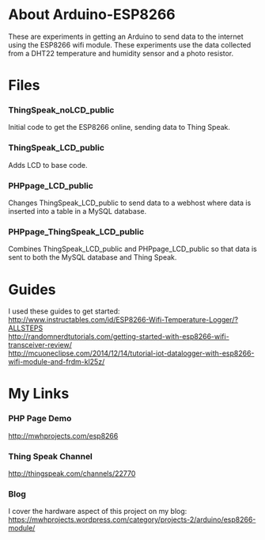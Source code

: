 # About Arduino-ESP8266
These are experiments in getting an Arduino to send data to the internet using the ESP8266 wifi module. These experiments use the data collected from a DHT22 temperature and humidity sensor and a photo resistor.

# Files
### ThingSpeak_noLCD_public
Initial code to get the ESP8266 online, sending data to Thing Speak.

### ThingSpeak_LCD_public
Adds LCD to base code.

### PHPpage_LCD_public
Changes ThingSpeak_LCD_public to send data to a webhost where data is inserted into a table in a MySQL database.

### PHPpage_ThingSpeak_LCD_public
Combines ThingSpeak_LCD_public and PHPpage_LCD_public so that data is sent to both the MySQL database and Thing Speak.

# Guides
I used these guides to get started:<br/>
http://www.instructables.com/id/ESP8266-Wifi-Temperature-Logger/?ALLSTEPS<br/>
http://randomnerdtutorials.com/getting-started-with-esp8266-wifi-transceiver-review/<br/>
http://mcuoneclipse.com/2014/12/14/tutorial-iot-datalogger-with-esp8266-wifi-module-and-frdm-kl25z/<br/>

# My Links
### PHP Page Demo
http://mwhprojects.com/esp8266

### Thing Speak Channel
http://thingspeak.com/channels/22770

### Blog
I cover the hardware aspect of this project on my blog:
https://mwhprojects.wordpress.com/category/projects-2/arduino/esp8266-module/